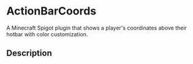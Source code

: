 # ActionBarCoords
A Minecraft Spigot plugin that shows a player's coordinates above their hotbar with color customization.

## Description
